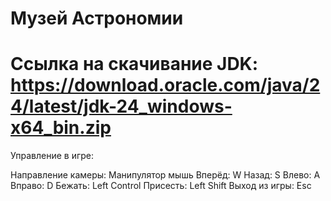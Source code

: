 # Музей Астрономии #
Ссылка на скачивание JDK: https://download.oracle.com/java/24/latest/jdk-24_windows-x64_bin.zip
=================================================

Управление в игре:

Направление камеры: Манипулятор мышь
Вперёд: W
Назад: S
Влево: A
Вправо: D
Бежать: Left Control 
Присесть: Left Shift
Выход из игры: Esc

